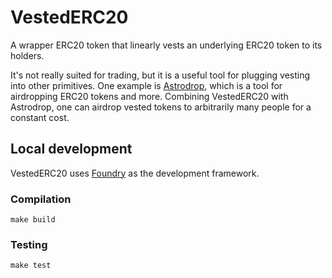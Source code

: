 # VestedERC20

A wrapper ERC20 token that linearly vests an underlying ERC20 token to its holders.

It's not really suited for trading, but it is a useful tool for plugging vesting into other primitives. One example is [Astrodrop](https://astrodrop.xyz), which is a tool for airdropping ERC20 tokens and more. Combining VestedERC20 with Astrodrop, one can airdrop vested tokens to arbitrarily many people for a constant cost.

## Local development

VestedERC20 uses [Foundry](https://github.com/gakonst/foundry) as the development framework.

### Compilation

```
make build
```

### Testing

```
make test
```